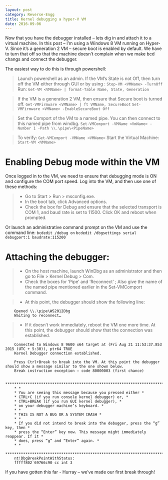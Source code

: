 ```yaml
---
layout: post
category: Reverse-Engg
title: Kernel debugging a hyper-V VM
date: 2016-09-06
---
```


Now that you have the debugger installed – lets dig in and attach it to a virtual machine. In this post – I’m using a Windows 8 VM running on Hyper-V. Since it’s a generation 2 VM – secure boot is enabled by default. We have to turn that off so that the machine doesn’t complain when we make bcd changs and connect the debugger.


The easiest way to do this is through powershell:
> Launch powershell as an admin.
> If the VM’s State is not Off, then turn off the VM either through GUI or by using : `Stop-VM <VMName> -TurnOff`
> Run: `Get-VM <VMName> | format-Table Name, State, Generation`

> If the VM is a generation 2 VM, then ensure that Secure boot is turned off.
`Get-VMFirmware <VMName> | ft VMName, SecureBoot`
`Set-VMFirmware <VMName> -EnableSecureBoot Off`

> Set the Comport of the VM to a named pipe. You can then connect to this named pipe from windbg.
`Set-VMComport -VMName <VmName> -Number 1 -Path \\.\pipe\<PipeName>`

> To verify: `Get-VMComport -VMName <VMName>`
> Start the Virtual Machine: `Start-VM <VMName>`

# Enabling Debug mode within the VM
Once logged in to the VM, we need to ensure that debugging mode is ON and configure the COM port speed. Log into the VM, and then use one of these methods:
>* Go to Start > Run > msconfig.exe.
>* In the boot tab, click Advanced options.
>* Check the box for Debug and ensure that the selected transport is COM 1, and baud rate is set to 11500. Click OK and reboot when prompted.

Or launch an administrative command prompt on the VM and use the command line:
`bcdedit /debug on`
`bcdedit /dbgsettings serial debugport:1 baudrate:115200`


# Attaching the debugger:
>* On the host machine, launch WinDbg as an administrator and then go to File > Kernel Debug > Com.
>* Check the boxes for ‘Pipe’ and ‘Reconnect’ ; Also give the name of the named pipe mentioned earlier in the Set-VMComport command.

>* At this point, the debugger should show the following line:

        Opened \\.\pipe\WS2012Dbg
        Waiting to reconnect…

>* If it doesn’t work immediately, reboot the VM one more time. At this point, the debugger should show that the connection was established.

        Connected to Windows 8 9600 x64 target at (Fri Aug 21 11:53:37.853 2015 (UTC + 5:30)), ptr64 TRUE
        Kernel Debugger connection established.

        Press Ctrl+Break to break into the VM. At this point the debugger should show a message similar to the one shown below.
        Break instruction exception – code 80000003 (first chance)

        *******************************************************************************
        * *
        * You are seeing this message because you pressed either *
        * CTRL+C (if you run console kernel debugger) or, *
        * CTRL+BREAK (if you run GUI kernel debugger), *
        * on your debugger machine’s keyboard. *
        * *
        * THIS IS NOT A BUG OR A SYSTEM CRASH *
        * *
        * If you did not intend to break into the debugger, press the “g” key, then *
        * press the “Enter” key now. This message might immediately reappear. If it *
        * does, press “g” and “Enter” again. *
        * *
        *******************************************************************************
        nt!DbgBreakPointWithStatus:
        fffff802`69766c90 cc int 3



If you have gotten this far - Hurray – we’ve made our first break through!